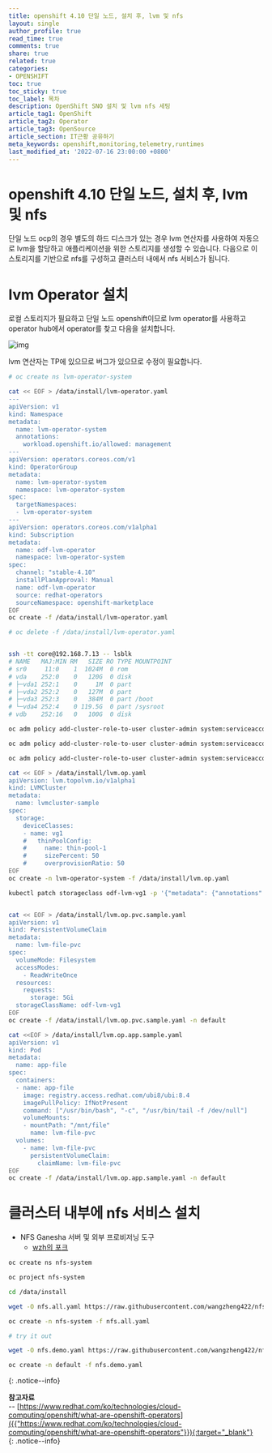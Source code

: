 ```yaml
---
title: openshift 4.10 단일 노드, 설치 후, lvm 및 nfs
layout: single
author_profile: true
read_time: true
comments: true
share: true
related: true
categories:
- OPENSHIFT
toc: true
toc_sticky: true
toc_label: 목차
description: OpenShift SNO 설치 및 lvm nfs 세팅
article_tag1: OpenShift
article_tag2: Operator
article_tag3: OpenSource
article_section: IT근황 공유하기
meta_keywords: openshift,monitoring,telemetry,runtimes
last_modified_at: '2022-07-16 23:00:00 +0800'
---
```




# openshift 4.10 단일 노드, 설치 후, lvm 및 nfs

단일 노드 ocp의 경우 별도의 하드 디스크가 있는 경우 lvm 연산자를 사용하여 자동으로 lvm을 할당하고 애플리케이션을 위한 스토리지를 생성할 수 있습니다. 다음으로 이 스토리지를 기반으로 nfs를 구성하고 클러스터 내에서 nfs 서비스가 됩니다.



# lvm Operator 설치

로컬 스토리지가 필요하고 단일 노드 openshift이므로 lvm operator를 사용하고 operator hub에서 operator를 찾고 다음을 설치합니다.

![img](https://wangzheng422.github.io/docker_env/ocp4/4.10/imgs/20220519161647.png)

lvm 연산자는 TP에 있으므로 버그가 있으므로 수정이 필요합니다.

```bash
# oc create ns lvm-operator-system

cat << EOF > /data/install/lvm-operator.yaml
---
apiVersion: v1
kind: Namespace
metadata:
  name: lvm-operator-system
  annotations:
    workload.openshift.io/allowed: management
---
apiVersion: operators.coreos.com/v1
kind: OperatorGroup
metadata:
  name: lvm-operator-system
  namespace: lvm-operator-system
spec:
  targetNamespaces:
  - lvm-operator-system
---
apiVersion: operators.coreos.com/v1alpha1
kind: Subscription
metadata:
  name: odf-lvm-operator
  namespace: lvm-operator-system
spec:
  channel: "stable-4.10"
  installPlanApproval: Manual
  name: odf-lvm-operator
  source: redhat-operators
  sourceNamespace: openshift-marketplace
EOF
oc create -f /data/install/lvm-operator.yaml

# oc delete -f /data/install/lvm-operator.yaml


ssh -tt core@192.168.7.13 -- lsblk
# NAME   MAJ:MIN RM   SIZE RO TYPE MOUNTPOINT
# sr0     11:0    1  1024M  0 rom
# vda    252:0    0   120G  0 disk
# ├─vda1 252:1    0     1M  0 part
# ├─vda2 252:2    0   127M  0 part
# ├─vda3 252:3    0   384M  0 part /boot
# └─vda4 252:4    0 119.5G  0 part /sysroot
# vdb    252:16   0   100G  0 disk

oc adm policy add-cluster-role-to-user cluster-admin system:serviceaccount:lvm-operator-system:topolvm-controller -n lvm-operator-system

oc adm policy add-cluster-role-to-user cluster-admin system:serviceaccount:lvm-operator-system:vg-manager -n lvm-operator-system

oc adm policy add-cluster-role-to-user cluster-admin system:serviceaccount:lvm-operator-system:topolvm-node -n lvm-operator-system

cat << EOF > /data/install/lvm.op.yaml
apiVersion: lvm.topolvm.io/v1alpha1
kind: LVMCluster
metadata:
  name: lvmcluster-sample
spec:
  storage:
    deviceClasses:
    - name: vg1
    #   thinPoolConfig:
    #     name: thin-pool-1
    #     sizePercent: 50
    #     overprovisionRatio: 50
EOF
oc create -n lvm-operator-system -f /data/install/lvm.op.yaml

kubectl patch storageclass odf-lvm-vg1 -p '{"metadata": {"annotations":{"storageclass.kubernetes.io/is-default-class":"true"}}}'


cat << EOF > /data/install/lvm.op.pvc.sample.yaml
apiVersion: v1
kind: PersistentVolumeClaim
metadata:
  name: lvm-file-pvc
spec:
  volumeMode: Filesystem
  accessModes:
    - ReadWriteOnce
  resources:
    requests:
      storage: 5Gi
  storageClassName: odf-lvm-vg1
EOF
oc create -f /data/install/lvm.op.pvc.sample.yaml -n default

cat <<EOF > /data/install/lvm.op.app.sample.yaml
apiVersion: v1
kind: Pod
metadata:
  name: app-file
spec:
  containers:
  - name: app-file
    image: registry.access.redhat.com/ubi8/ubi:8.4
    imagePullPolicy: IfNotPresent
    command: ["/usr/bin/bash", "-c", "/usr/bin/tail -f /dev/null"]
    volumeMounts:
    - mountPath: "/mnt/file"
      name: lvm-file-pvc
  volumes:
    - name: lvm-file-pvc
      persistentVolumeClaim:
        claimName: lvm-file-pvc
EOF
oc create -f /data/install/lvm.op.app.sample.yaml -n default
```

# 클러스터 내부에 nfs 서비스 설치

- NFS Ganesha 서버 및 외부 프로비저닝 도구
  - [wzh의 포크](https://github.com/wangzheng422/nfs-ganesha-server-and-external-provisioner)

```bash
oc create ns nfs-system

oc project nfs-system

cd /data/install

wget -O nfs.all.yaml https://raw.githubusercontent.com/wangzheng422/nfs-ganesha-server-and-external-provisioner/wzh/deploy/openshift/nfs.all.yaml

oc create -n nfs-system -f nfs.all.yaml

# try it out

wget -O nfs.demo.yaml https://raw.githubusercontent.com/wangzheng422/nfs-ganesha-server-and-external-provisioner/wzh/deploy/openshift/nfs.demo.yaml

oc create -n default -f nfs.demo.yaml
```

{: .notice--info}

**참고자료** <br>
-- [https://www.redhat.com/ko/technologies/cloud-computing/openshift/what-are-openshift-operators]({{"https://www.redhat.com/ko/technologies/cloud-computing/openshift/what-are-openshift-operators"}}){:target="_blank"}<br>
{: .notice--info}
